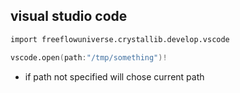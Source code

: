 ## visual studio code

```v
import freeflowuniverse.crystallib.develop.vscode

vscode.open(path:"/tmp/something")!

```

- if path not specified will chose current path